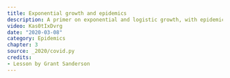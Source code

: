 ```yaml
---
title: Exponential growth and epidemics
description: A primer on exponential and logistic growth, with epidemics as a central example
video: Kas0tIxDvrg
date: "2020-03-08"
category: Epidemics
chapter: 3
source: _2020/covid.py
credits:
- Lesson by Grant Sanderson
---
```

